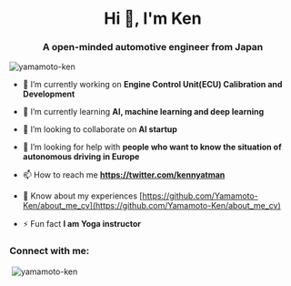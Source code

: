 <h1 align="center">Hi 👋, I'm Ken</h1>
<h3 align="center">A open-minded automotive engineer from Japan</h3>

<p align="left"> <img src="https://komarev.com/ghpvc/?username=yamamoto-ken&label=Profile%20views&color=0e75b6&style=flat" alt="yamamoto-ken" /> </p>

- 🔭 I’m currently working on **Engine Control Unit(ECU) Calibration and Development**

- 🌱 I’m currently learning **AI, machine learning and deep learning**

- 👯 I’m looking to collaborate on **AI startup**

- 🤝 I’m looking for help with **people who want to know the situation of autonomous driving in Europe**

- 📫 How to reach me **https://twitter.com/kennyatman**

- 📄 Know about my experiences [https://github.com/Yamamoto-Ken/about_me_cv](https://github.com/Yamamoto-Ken/about_me_cv)

- ⚡ Fun fact **I am Yoga instructor**


<h3 align="left">Connect with me:</h3>
<p>&nbsp;<img align="center" src="https://github-readme-stats.vercel.app/api?username=yamamoto-ken&show_icons=true" alt="yamamoto-ken" /></p>
